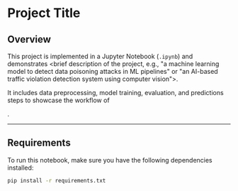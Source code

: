 # Project Title

##  Overview
This project is implemented in a Jupyter Notebook (`.ipynb`) and demonstrates <brief description of the project, e.g., "a machine learning model to detect data poisoning attacks in ML pipelines" or "an AI-based traffic violation detection system using computer vision">.

It includes data preprocessing, model training, evaluation, and predictions steps to showcase the workflow of <main purpose or goal>.

---

##  Requirements
To run this notebook, make sure you have the following dependencies installed:

```bash
pip install -r requirements.txt
